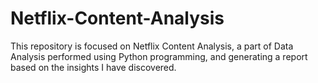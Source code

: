 # Netflix-Content-Analysis
This repository is focused on Netflix Content Analysis, a part of Data Analysis performed using Python programming, and generating a report based on the insights I have discovered.

